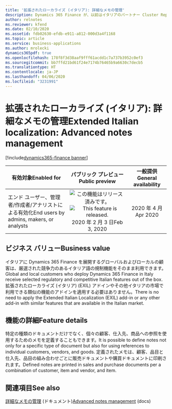```yaml
---
title: '拡張されたローカライズ (イタリア): 詳細なメモの管理'
description: Dynamics 365 Finance が、以前はイタリアのパートナー Cluster Reply によって提供された、拡張されたローカライズ (イタリア) (EXIL) アドインでのみ利用可能であった、イタリア語固有の機能セットが利用できるように拡張されました。
author: relnotes
ms.reviewer: kfend
ms.date: 02/10/2020
ms.assetid: fdb02630-efdb-e911-a812-000d3a4f1168
ms.topic: article
ms.service: business-applications
ms.author: mrolecki
dynamics365pdf: true
ms.openlocfilehash: 178f8f3d38aaf9fff61acdd1c7a737b3952c0ef3
ms.sourcegitcommit: bb7ffd21bd61f24e7174b76465b9a6630c7decb5
ms.translationtype: HT
ms.contentlocale: ja-JP
ms.lasthandoff: 04/06/2020
ms.locfileid: "3231991"
---
```

# <a name="extended-italian-localization-advanced-notes-management"></a><span data-ttu-id="2fd3a-103">拡張されたローカライズ (イタリア): 詳細なメモの管理</span><span class="sxs-lookup"><span data-stu-id="2fd3a-103">Extended Italian localization: Advanced notes management</span></span>
[!include[dynamics365-finance banner](../includes/dynamics365-finance.md)]

| <span data-ttu-id="2fd3a-104">有効対象</span><span class="sxs-lookup"><span data-stu-id="2fd3a-104">Enabled for</span></span>    |  <span data-ttu-id="2fd3a-105">パブリック プレビュー</span><span class="sxs-lookup"><span data-stu-id="2fd3a-105">Public preview</span></span> | <span data-ttu-id="2fd3a-106">一般提供</span><span class="sxs-lookup"><span data-stu-id="2fd3a-106">General availability</span></span> | 
| ---------- | :----------: |:----------: |
|<span data-ttu-id="2fd3a-107">エンド ユーザー、管理者/作成者/アナリストによる有効化</span><span class="sxs-lookup"><span data-stu-id="2fd3a-107">End users by admins, makers, or analysts</span></span>|<span data-ttu-id="2fd3a-108">![この機能はリリース済みです。](/dynamics365-release-plan/media/green-checkmark.png "この機能はリリース済みです。")</span><span class="sxs-lookup"><span data-stu-id="2fd3a-108">![This feature is released.](/dynamics365-release-plan/media/green-checkmark.png "This feature is released.")</span></span> <span data-ttu-id="2fd3a-109">2020 年 2 月 3 日</span><span class="sxs-lookup"><span data-stu-id="2fd3a-109">Feb 3, 2020</span></span>| <span data-ttu-id="2fd3a-110">2020 年 4 月</span><span class="sxs-lookup"><span data-stu-id="2fd3a-110">Apr 2020</span></span>|


## <a name="business-value"></a><span data-ttu-id="2fd3a-111">ビジネス バリュー</span><span class="sxs-lookup"><span data-stu-id="2fd3a-111">Business value</span></span>
<!-- bv start -->
<span data-ttu-id="2fd3a-112">イタリアに Dynamics 365 Finance を展開するグローバルおよびローカルの顧客は、厳選された競争力のあるイタリア語の規制機能をそのまま利用できます。</span><span class="sxs-lookup"><span data-stu-id="2fd3a-112">Global and local customers who deploy Dynamics 365 Finance in Italy receive selected regulatory and competitive Italian features out of the box.</span></span> <span data-ttu-id="2fd3a-113">拡張されたローカライズ (イタリア) (EXIL) アドインやその他イタリアの市場で利用できる類似の機能のアドインを適用する必要はありません。</span><span class="sxs-lookup"><span data-stu-id="2fd3a-113">There is no need to apply the Extended Italian Localization (EXIL) add-in or any other add-in with similar features that are available in the Italian market.</span></span>
<!-- bv end -->



## <a name="feature-details"></a><span data-ttu-id="2fd3a-114">機能の詳細</span><span class="sxs-lookup"><span data-stu-id="2fd3a-114">Feature details</span></span>
<!--feature detail start -->
<span data-ttu-id="2fd3a-115">特定の種類のドキュメントだけでなく、個々の顧客、仕入先、商品への参照を使用するためのメモを定義することもできます。</span><span class="sxs-lookup"><span data-stu-id="2fd3a-115">It is possible to define notes not only for a specific type of document but also for using references to individual customers, vendors, and goods.</span></span> <span data-ttu-id="2fd3a-116">定義されたメモは、顧客、品目と仕入先、品目の組み合わせごとに販売ドキュメントや購買ドキュメントに印刷されます。</span><span class="sxs-lookup"><span data-stu-id="2fd3a-116">Defined notes are printed in sales and purchase documents per a combination of customer, item and vendor, and item.</span></span>
<!--feature detail end -->










## <a name="see-also"></a><span data-ttu-id="2fd3a-117">関連項目</span><span class="sxs-lookup"><span data-stu-id="2fd3a-117">See also</span></span>


<!--docs start-->
<span data-ttu-id="2fd3a-118">[詳細なメモの管理](https://docs.microsoft.com/dynamics365/finance/localizations/emea-ita-exil-structured-notes) (ドキュメント)</span><span class="sxs-lookup"><span data-stu-id="2fd3a-118">[Advanced notes management](https://docs.microsoft.com/dynamics365/finance/localizations/emea-ita-exil-structured-notes) (docs)</span></span>
<!--docs end-->

